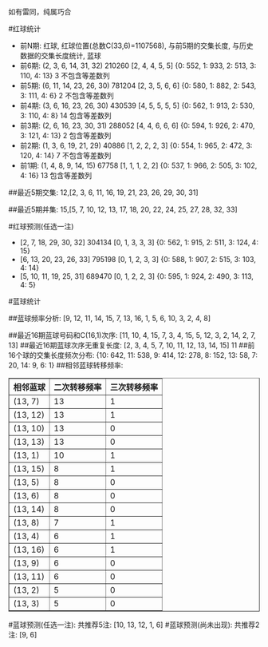 <!-- 
.. title: 双色球2017076期(2017-07-02)数据分析报告
.. slug: slott-2017076-2017-07-02-report
.. date: 2017-07-03 08:00:00 UTC+08:00
.. tags: Lottery
.. link: 
.. description: 
.. type: text
-->

如有雷同，纯属巧合

<!-- TEASER_END-->

#红球统计

- 前N期: 红球, 红球位置(总数C(33,6)=1107568), 与前5期的交集长度, 与历史数据的交集长度统计, 蓝球
- 前6期: (2, 3, 6, 14, 31, 32) 210260 [2, 4, 4, 5, 5] {0: 552, 1: 933, 2: 513, 3: 110, 4: 13} 3 不包含等差数列
- 前5期: (6, 11, 14, 23, 26, 30) 781204 [2, 3, 5, 6, 6] {0: 580, 1: 882, 2: 543, 3: 111, 4: 6} 2 不包含等差数列
- 前4期: (3, 6, 16, 23, 26, 30) 430539 [4, 5, 5, 5, 5] {0: 562, 1: 913, 2: 530, 3: 110, 4: 8} 14 包含等差数列
- 前3期: (2, 6, 16, 23, 30, 31) 288052 [4, 4, 6, 6, 6] {0: 594, 1: 926, 2: 470, 3: 121, 4: 13} 2 包含等差数列
- 前2期: (1, 3, 6, 19, 21, 29) 40886 [1, 2, 2, 2, 3] {0: 554, 1: 965, 2: 472, 3: 120, 4: 14} 7 不包含等差数列
- 前1期: (1, 4, 8, 9, 14, 15) 67758 [1, 1, 1, 2, 2] {0: 537, 1: 966, 2: 505, 3: 102, 4: 16} 13 包含等差数列

##最近5期交集:
12,[2, 3, 6, 11, 16, 19, 21, 23, 26, 29, 30, 31]

##最近5期并集:
15,[5, 7, 10, 12, 13, 17, 18, 20, 22, 24, 25, 27, 28, 32, 33]

#红球预测(任选一注)

- [2, 7, 18, 29, 30, 32] 304134 [0, 1, 3, 3, 3] {0: 562, 1: 915, 2: 511, 3: 124, 4: 15}
- [6, 13, 20, 23, 26, 33] 795198 [0, 1, 2, 3, 3] {0: 588, 1: 907, 2: 515, 3: 103, 4: 14}
- [5, 10, 11, 19, 25, 31] 689470 [0, 1, 2, 2, 3] {0: 595, 1: 924, 2: 490, 3: 113, 4: 5}

#蓝球统计

##蓝球频率分析:
[9, 12, 11, 14, 15, 7, 13, 16, 1, 5, 6, 10, 3, 2, 4, 8]

##最近16期蓝球号码和C(16,1)次序:
 [11, 10, 4, 15, 7, 3, 4, 15, 5, 12, 3, 2, 14, 2, 7, 13]
##最近16期蓝球次序无重复长度:
 [2, 3, 4, 5, 7, 10, 11, 12, 13, 14, 15] 11
##前16个球的交集长度频次分布:
{10: 642, 11: 538, 9: 414, 12: 278, 8: 152, 13: 58, 7: 20, 14: 9, 6: 1}
##相邻蓝球转移频率:
 <table border="1" class="table table-striped dataframe">
  <thead>
    <tr style="text-align: right;">
      <th>相邻蓝球</th>
      <th>二次转移频率</th>
      <th>三次转移频率</th>
    </tr>
  </thead>
  <tbody>
    <tr>
      <td>(13, 7)</td>
      <td>13</td>
      <td>1</td>
    </tr>
    <tr>
      <td>(13, 12)</td>
      <td>13</td>
      <td>1</td>
    </tr>
    <tr>
      <td>(13, 10)</td>
      <td>13</td>
      <td>0</td>
    </tr>
    <tr>
      <td>(13, 13)</td>
      <td>13</td>
      <td>0</td>
    </tr>
    <tr>
      <td>(13, 1)</td>
      <td>10</td>
      <td>1</td>
    </tr>
    <tr>
      <td>(13, 15)</td>
      <td>8</td>
      <td>1</td>
    </tr>
    <tr>
      <td>(13, 5)</td>
      <td>8</td>
      <td>0</td>
    </tr>
    <tr>
      <td>(13, 6)</td>
      <td>8</td>
      <td>0</td>
    </tr>
    <tr>
      <td>(13, 14)</td>
      <td>8</td>
      <td>0</td>
    </tr>
    <tr>
      <td>(13, 8)</td>
      <td>7</td>
      <td>1</td>
    </tr>
    <tr>
      <td>(13, 4)</td>
      <td>6</td>
      <td>1</td>
    </tr>
    <tr>
      <td>(13, 16)</td>
      <td>6</td>
      <td>1</td>
    </tr>
    <tr>
      <td>(13, 9)</td>
      <td>6</td>
      <td>0</td>
    </tr>
    <tr>
      <td>(13, 11)</td>
      <td>6</td>
      <td>0</td>
    </tr>
    <tr>
      <td>(13, 2)</td>
      <td>5</td>
      <td>0</td>
    </tr>
    <tr>
      <td>(13, 3)</td>
      <td>5</td>
      <td>0</td>
    </tr>
  </tbody>
</table>
#蓝球预测(任选一注):
共推荐5注: [10, 13, 12, 1, 6]
#蓝球预测(尚未出现):
共推荐2注: [9, 6]

